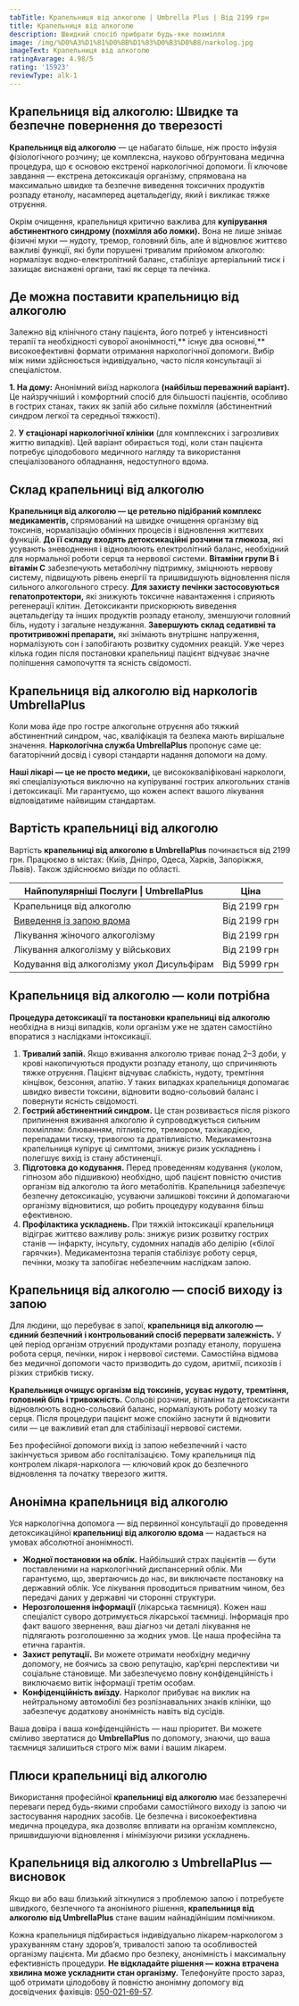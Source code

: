 ```yaml
---
tabTitle: Крапельниця від алкоголю | Umbrella Plus | Від 2199 грн
title: Крапельниця від алкоголю
description: Швидкий спосіб прибрати будь-яке похмілля
image: /img/%D0%A3%D1%81%D0%BB%D1%83%D0%B3%D0%B8/narkolog.jpg
imageText: Крапельниця від алкоголю
ratingAvarage: 4.98/5
rating: '15923'
reviewType: alk-1
---
```


## Крапельниця від алкоголю: Швидке та безпечне повернення до тверезості

**Крапельниця від алкоголю** — це набагато більше, ніж просто інфузія фізіологічного розчину; це комплексна, науково обґрунтована медична процедура, що є основою екстреної наркологічної допомоги. Її ключове завдання — екстрена детоксикація організму, спрямована на максимально швидке та безпечне виведення токсичних продуктів розпаду етанолу, насамперед ацетальдегіду, який і викликає тяжке отруєння.

Окрім очищення, крапельниця критично важлива для **купірування абстинентного синдрому (похмілля або ломки).** Вона не лише знімає фізичні муки — нудоту, тремор, головний біль, але й відновлює життєво важливі функції, які були порушені тривалим прийомом алкоголю: нормалізує водно-електролітний баланс, стабілізує артеріальний тиск і захищає виснажені органи, такі як серце та печінка.

## Де можна поставити крапельницю від алкоголю

Залежно від клінічного стану пацієнта, його потреб у інтенсивності терапії та необхідності суворої анонімності,\*\* існує два основні,\*\* високоефективні формати отримання наркологічної допомоги. Вибір між ними здійснюється індивідуально, часто після консультації зі спеціалістом.

**1. На дому:** Анонімний виїзд нарколога **(найбільш переважний варіант).** Це найзручніший і комфортний спосіб для більшості пацієнтів, особливо в гострих станах, таких як запій або сильне похмілля (абстинентний синдром легкої та середньої тяжкості).

2\. **У стаціонарі наркологічної клініки** (для комплексних і загрозливих життю випадків). Цей варіант обирається тоді, коли стан пацієнта потребує цілодобового медичного нагляду та використання спеціалізованого обладнання, недоступного вдома.

## Склад крапельниці від алкоголю

**Крапельниця від алкоголю — це ретельно підібраний комплекс медикаментів,** спрямований на швидке очищення організму від токсинів, нормалізацію обмінних процесів і відновлення життєвих функцій. **До її складу входять детоксикаційні розчини та глюкоза,** які усувають зневоднення і відновлюють електролітний баланс, необхідний для нормальної роботи серця та нервової системи. **Вітаміни групи B і вітамін C** забезпечують метаболічну підтримку, зміцнюють нервову систему, підвищують рівень енергії та пришвидшують відновлення після сильного алкогольного стресу. **Для захисту печінки застосовуються гепатопротектори,** які знижують токсичне навантаження і сприяють регенерації клітин. Детоксиканти прискорюють виведення ацетальдегіду та інших продуктів розпаду етанолу, зменшуючи головний біль, нудоту і загальне нездужання. **Завершують склад седативні та протитривожні препарати,** які знімають внутрішнє напруження, нормалізують сон і запобігають розвитку судомних реакцій. Уже через кілька годин після постановки крапельниці пацієнт відчуває значне поліпшення самопочуття та ясність свідомості.

## Крапельниця від алкоголю від наркологів UmbrellaPlus

Коли мова йде про гостре алкогольне отруєння або тяжкий абстинентний синдром, час, кваліфікація та безпека мають вирішальне значення. **Наркологічна служба UmbrellaPlus** пропонує саме це: багаторічний досвід і суворі стандарти надання допомоги на дому.

**Наші лікарі — це не просто медики,** це висококваліфіковані наркологи, які спеціалізуються виключно на купіруванні гострих алкогольних станів і детоксикації. Ми гарантуємо, що кожен аспект вашого лікування відповідатиме найвищим стандартам.

## Вартість крапельниці від алкоголю

Вартість **крапельниці від алкоголю в UmbrellaPlus** починається від 2199 грн. Працюємо в містах: (Київ, Дніпро, Одеса, Харків, Запоріжжя, Львів).
Також здійснюємо виїзди по області.

| Найпопулярніші Послуги \| UmbrellaPlus                              | Ціна         |
| ------------------------------------------------------------------- | ------------ |
| Крапельниця від алкоголю                                            | Від 2199 грн |
| [Виведення із запою вдома](Vivod-iz-zapoia-na-domy-UmbrellaPlus-ua) | Від 2199 грн |
| Лікування жіночого алкоголізму                                      | Від 2199 грн |
| Лікування алкоголізму у військових                                  | Від 2199 грн |
| Кодування від алкоголізму укол Дисульфірам                          | Від 5999 грн |

## Крапельниця від алкоголю — коли потрібна

**Процедура детоксикації та постановки крапельниці від алкоголю** необхідна в низці випадків, коли організм уже не здатен самостійно впоратися з наслідками інтоксикації.

1. **Тривалий запій.** Якщо вживання алкоголю триває понад 2–3 доби, у крові накопичуються продукти розпаду етанолу, що спричиняють тяжке отруєння. Пацієнт відчуває слабкість, нудоту, тремтіння кінцівок, безсоння, апатію. У таких випадках крапельниця допомагає швидко вивести токсини, відновити водно-сольовий баланс і повернути ясність свідомості.
2. **Гострий абстинентний синдром.** Це стан розвивається після різкого припинення вживання алкоголю й супроводжується сильним похміллям: блюванням, пітливістю, тремором, тахікардією, перепадами тиску, тривогою та дратівливістю. Медикаментозна крапельниця купірує ці симптоми, знижує ризик ускладнень і полегшує вихід із стану абстиненції.
3. **Підготовка до кодування.** Перед проведенням кодування (уколом, гіпнозом або підшивкою) необхідно, щоб пацієнт повністю очистив організм від алкоголю та його метаболітів. Крапельниця забезпечує безпечну детоксикацію, усуваючи залишкові токсини й допомагаючи організму відновитися, що робить процедуру кодування більш ефективною.
4. **Профілактика ускладнень.** При тяжкій інтоксикації крапельниця відіграє життєво важливу роль: знижує ризик розвитку гострих станів — інфаркту, інсульту, судомних нападів або делірію («білої гарячки»). Медикаментозна терапія стабілізує роботу серця, печінки, мозку та запобігає небезпечним наслідкам запою.

## Крапельниця від алкоголю — спосіб виходу із запою

Для людини, що перебуває в запої, **крапельниця від алкоголю — єдиний безпечний і контрольований спосіб перервати залежність.** У цей період організм отруєний продуктами розпаду етанолу, порушена робота серця, печінки, нирок і нервової системи. Самостійна відмова без медичної допомоги часто призводить до судом, аритмії, психозів і різких стрибків тиску.

**Крапельниця очищує організм від токсинів, усуває нудоту, тремтіння, головний біль і тривожність.** Сольові розчини, вітаміни та детоксиканти відновлюють водно-сольовий баланс, нормалізують роботу мозку та серця. Після процедури пацієнт може спокійно заснути й відновити сили — це важливий етап для стабілізації нервової системи.

Без професійної допомоги вихід із запою небезпечний і часто закінчується зривом або госпіталізацією. Тому крапельниця під контролем лікаря-нарколога — ключовий крок до безпечного відновлення та початку тверезого життя.

## Анонімна крапельниця від алкоголю

Уся наркологічна допомога — від первинної консультації до проведення детоксикаційної **крапельниці від алкоголю вдома** — надається на умовах абсолютної анонімності.

* **Жодної постановки на облік.** Найбільший страх пацієнтів — бути поставленими на наркологічний диспансерний облік. Ми гарантуємо, що, звертаючись до нас, ви виключаєте постановку на державний облік. Усе лікування проводиться приватним чином, без передачі даних у державні чи сторонні структури.
* **Нерозголошення інформації** (лікарська таємниця). Кожен наш спеціаліст суворо дотримується лікарської таємниці. Інформація про факт вашого звернення, ваш діагноз чи деталі лікування не підлягають розголошенню за жодних умов. Це наша професійна та етична гарантія.
* **Захист репутації.** Ви можете отримати необхідну медичну допомогу, не боячись за свою репутацію, кар’єрні перспективи чи соціальне становище. Ми забезпечуємо повну конфіденційність і виключаємо витік інформації третім особам.
* **Конфіденційність виїзду.** Нарколог прибуває на виклик на нейтральному автомобілі без розпізнавальних знаків клініки, що забезпечує додаткову анонімність навіть від сусідів.

Ваша довіра і ваша конфіденційність — наш пріоритет. Ви можете сміливо звертатися до **UmbrellaPlus** по допомогу, знаючи, що ваша таємниця залишиться строго між вами і вашим лікарем.

## Плюси крапельниці від алкоголю

Використання професійної **крапельниці від алкоголю** має беззаперечні переваги перед будь-якими спробами самостійного виходу із запою чи застосування народних засобів. Це безпечна і високоефективна медична процедура, яка дозволяє впливати на організм комплексно, пришвидшуючи відновлення і мінімізуючи ризики ускладнень.

## Крапельниця від алкоголю з UmbrellaPlus — висновок

Якщо ви або ваш близький зіткнулися з проблемою запою і потребуєте швидкого, безпечного та анонімного рішення, **крапельниця від алкоголю від UmbrellaPlus** стане вашим найнадійнішим помічником.

Кожна крапельниця підбирається індивідуально лікарем-наркологом з урахуванням стану здоров’я, тривалості запою та особливостей організму пацієнта. Ми дбаємо про безпеку, анонімність і максимальну ефективність процедури. **Не відкладайте рішення — кожна втрачена хвилина може ускладнити стан організму.** Телефонуйте просто зараз, щоб отримати цілодобову й повністю анонімну допомогу від досвідчених фахівців: [050-021-69-57](tel:0500216957).
